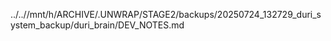 ../..//mnt/h/ARCHIVE/.UNWRAP/STAGE2/backups/20250724_132729_duri_system_backup/duri_brain/DEV_NOTES.md
